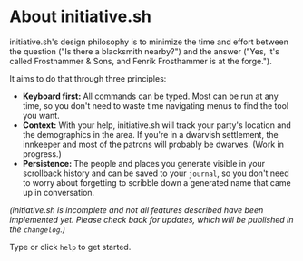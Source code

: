 # About initiative.sh

initiative.sh's design philosophy is to minimize the time and effort between the
question ("Is there a blacksmith nearby?") and the answer ("Yes, it's called
Frosthammer & Sons, and Fenrik Frosthammer is at the forge.").

It aims to do that through three principles:

* **Keyboard first:** All commands can be typed. Most can be run at any time, so
  you don't need to waste time navigating menus to find the tool you want.
* **Context:** With your help, initiative.sh will track your party's location
  and the demographics in the area. If you're in a dwarvish settlement, the
  innkeeper and most of the patrons will probably be dwarves. (Work in
  progress.)
* **Persistence:** The people and places you generate visible in your scrollback
  history and can be saved to your `journal`, so you don't need to worry about
  forgetting to scribble down a generated name that came up in conversation.

*(initiative.sh is incomplete and not all features described have been
implemented yet. Please check back for updates, which will be published in the
`changelog`.)*

Type or click `help` to get started.
